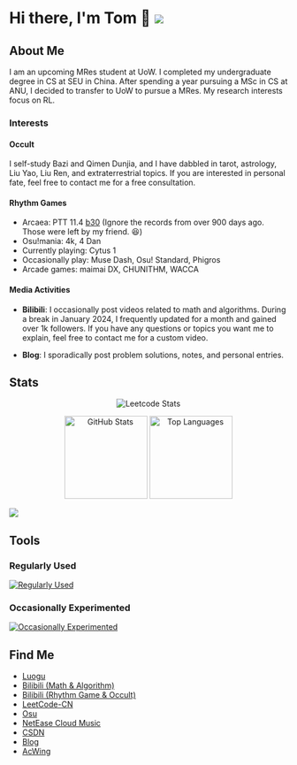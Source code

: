 # Hi there, I'm Tom 👋 ![](https://komarev.com/ghpvc/?username=eleven-dimension&color=blue&style=flat-square)

## About Me

I am an upcoming MRes student at UoW. I completed my undergraduate degree in CS at SEU in China. After spending a year pursuing a MSc in CS at ANU, I decided to transfer to UoW to pursue a MRes. My research interests focus on RL.

### Interests

#### Occult

I self-study Bazi and Qimen Dunjia, and I have dabbled in tarot, astrology, Liu Yao, Liu Ren, and extraterrestrial topics. If you are interested in personal fate, feel free to contact me for a free consultation.

#### Rhythm Games

- Arcaea: PTT 11.4 [b30](https://github.com/eleven-dimension/eleven-dimension/blob/main/arcaea-b30-240728.jpg) (Ignore the records from over 900 days ago. Those were left by my friend. :satisfied:)
- Osu!mania: 4k, 4 Dan
- Currently playing: Cytus 1
- Occasionally play: Muse Dash, Osu! Standard, Phigros
- Arcade games: maimai DX, CHUNITHM, WACCA

#### Media Activities

- **Bilibili**: I occasionally post videos related to math and algorithms. During a break in January 2024, I frequently updated for a month and gained over 1k followers. If you have any questions or topics you want me to explain, feel free to contact me for a custom video.

- **Blog**: I sporadically post problem solutions, notes, and personal entries.

## Stats
<p align="center">
  <img src="https://stats.justsong.cn/api/leetcode?username=sophon&cn=true&theme=dark" alt="Leetcode Stats"/>
</p>
<p align="center">
  <img src="https://github-readme-stats-git-masterrstaa-rickstaa.vercel.app/api?username=eleven-dimension&show_icons=true&include_all_commits=true&rank_icon=github&theme=dark" alt="GitHub Stats" height="150px"/>
  <img src="https://github-readme-stats-git-masterrstaa-rickstaa.vercel.app/api/top-langs/?username=eleven-dimension&exclude_repo=eleven-dimension.github.io&layout=compact&langs_count=10&theme=dark" alt="Top Languages" height="150px"/>
</p>

<picture>
    <source media="(prefers-color-scheme: dark)" srcset="https://github-readme-activity-graph.vercel.app/graph?username=eleven-dimension&theme=xcode&bg_color=FF000000&hide_border=true" />
    <source media="(prefers-color-scheme: light)" srcset="https://github-readme-activity-graph.vercel.app/graph?username=eleven-dimension&theme=xcode&bg_color=FF000000&color=000000&hide_border=true" />
    <img src="https://github-readme-activity-graph.vercel.app/graph?username=eleven-dimension&theme=xcode&bg_color=FF000000&hide_border=true" />
</picture>



## Tools

### Regularly Used
[![Regularly Used](https://skillicons.dev/icons?i=anaconda,cpp,cmake,css,git,github,gitlab,html,idea,java,js,latex,linux,md,nodejs,npm,powershell,py,pytorch,sklearn,tensorflow,ubuntu,vscode&perline=13)](#)

### Occasionally Experimented
[![Occasionally Experimented](https://skillicons.dev/icons?i=androidstudio,blender,c,dart,debian,docker,electron,elixir,firebase,gradle,jquery,lua,matlab,mysql,pycharm,react,regex,rust,selenium,vim,visualstudio,vue,vuetify,webstorm,wordpress&perline=13)](#)

## Find Me

- [Luogu](https://www.luogu.com.cn/user/159730)
- [Bilibili (Math & Algorithm)](https://space.bilibili.com/3546573059394401)
- [Bilibili (Rhythm Game & Occult)](https://space.bilibili.com/550719072)
- [LeetCode-CN](https://leetcode.cn/u/sophon/)
- [Osu](https://osu.ppy.sh/users/23603871)
- [NetEase Cloud Music](https://music.163.com/#/user/home?id=3931809475)
- [CSDN](https://blog.csdn.net/qq_43033347)
- [Blog](https://eleven-dimension.github.io/)
- [AcWing](https://www.acwing.com/user/myspace/index/7053/)